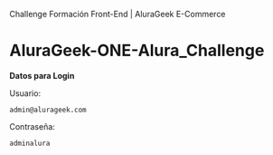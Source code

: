 Challenge Formación Front-End | AluraGeek E-Commerce

# AluraGeek-ONE-Alura_Challenge


**Datos para Login**

Usuario:

    admin@alurageek.com

Contraseña:

    adminalura


